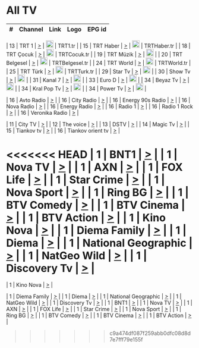 <h1>All TV</h1>

| #   | Channel        | Link  | Logo | EPG id |
|:---:|:--------------:|:-----:|:----:|:------:|

| 13  | TRT 1            | [>](https://tv-trt1.medya.trt.com.tr/master.m3u8) | <img height="20" src="https://i.imgur.com/j786OLG.png"/> | TRT1.tr |
| 15  | TRT Haber        | [>](https://tv-trthaber.medya.trt.com.tr/master.m3u8) | <img height="20" src="https://i.imgur.com/OVfo8Ab.png"/> | TRTHaber.tr |
| 18  | TRT Çocuk        | [>](https://tv-trtcocuk.medya.trt.com.tr/master.m3u8) | <img height="20" src="https://i.imgur.com/QLFmD6d.png"/> | TRTCocuk.tr |
| 19  | TRT Müzik        | [>](https://tv-trtmuzik.medya.trt.com.tr/master.m3u8) | <img height="20" src="https://i.imgur.com/fIVFCEd.png"/> |
| 20  | TRT Belgesel     | [>](https://tv-trtbelgesel.medya.trt.com.tr/master.m3u8) | <img height="20" src="https://i.imgur.com/MGO87pe.png"/> | TRTBelgesel.tr |
| 24  | TRT World        | [>](https://tv-trtworld.medya.trt.com.tr/master.m3u8) | <img height="20" src="https://i.imgur.com/JEA2xpv.png"/> | TRTWorld.tr |
| 25  | TRT Türk         | [>](https://tv-trtturk.medya.trt.com.tr/master.m3u8) | <img height="20" src="https://i.imgur.com/OSTOQNw.png"/> | TRTTurk.tr |
| 29  | Star Tv   | [>](https://dogus-live.daioncdn.net/startv/startv_360p.m3u8) | <img height="20" src="https://i.imgur.com/IebUZx1.png"/> |
| 30  | Show Tv     | [>](https://ciner-live.daioncdn.net/showtv/showtv.m3u8) | <img height="20" src="https://i.imgur.com/IebUZx1.png"/> |
| 31  | Kanal 7     | [>](https://kanal7-live.daioncdn.net/kanal7/kanal7.m3u8) | <img height="20" src="https://i.imgur.com/IebUZx1.png"/> |
| 33  | Euro D    | [>](https://www.youtube.com/user/KanalD/live) | <img height="20" src="https://i.imgur.com/IebUZx1.png"/> |
| 34  | Beyaz Tv     | [>](https://beyaztv-live.daioncdn.net/beyaztv/beyaztv.m3u8) | <img height="20" src="https://i.imgur.com/IebUZx1.png"/> |
| 34  | Kral Pop Tv     | [>](https://www.youtube.com/watch?v=GuFTuKoXepw) | <img height="20" src="https://i.imgur.com/IebUZx1.png"/> |
| 34  | Power Tv     | [>](https://livetv.powerapp.com.tr/powerTV/powerhd.smil/chunklist.m3u8) | <img height="20" src="https://i.imgur.com/IebUZx1.png"/> |

| 16  | Avto Radio | [>](http://stream.metacast.eu/avtoradio.mp3.m3u) |
| 16  | City Radio | [>](http://stream.metacast.eu/city.aac.m3u) |
| 16  | Energy 90s Radio | [>](http://stream.metacast.eu/energy-90s.m3u) |
| 16  | Nova Radio | [>](http://stream.metacast.eu/nova.aac.m3u) |
| 16  | Energy Radio | [>](http://stream.metacast.eu/nrj.aac.m3u) |
| 16  | Radio 1 | [>](http://stream.metacast.eu/radio1.aac.m3u) |
| 16  | Radio 1 Rock | [>](http://stream.metacast.eu/radio1rock.aac.m3u) |
| 16  | Veronika Radio | [>](http://stream.metacast.eu/veronika.aac.m3u) |

| 11  | City TV | [>](https://tv.city.bg/play/tshls/citytv/index.m3u8) |
| 12  | The voice | [>](https://bss1.neterra.tv/thevoice/thevoice.m3u8) |
| 13  | DSTV | [>](http://46.249.95.140:8081/hls/data.m3u8) |
| 14  | Magic Tv | [>](https://bss1.neterra.tv/magictv/magictv.m3u8) |
| 15  | Tiankov tv | [>](https://streamer103.neterra.tv/tiankov-folk/live.m3u8) |
| 16  | Tiankov orient tv | [>](https://streamer103.neterra.tv/tiankov-orient/live.m3u8) |

<<<<<<< HEAD
| 1 | BNT1 | [>](https://ymkaya.xyz:13927/tv/bnt1/playlist.m3u8?wmsAuthSign=c2VydmVyX3RpbWU9NC8xOS8yMDI1IDY6NDE6MjMgUE0maGFzaF92YWx1ZT1ZTjRXeXRVT2FtcmJlSXJ3MWdTWUpnPT0mdmFsaWRtaW51dGVzPTYw) |
| 1 | Nova TV | [>](https://ymkaya.xyz:13927/tv/novatv/playlist.m3u8?wmsAuthSign=c2VydmVyX3RpbWU9NC8xOS8yMDI1IDY6NDE6MzggUE0maGFzaF92YWx1ZT16blpKV1ArU0FjazlLSXZvQ05oSFBBPT0mdmFsaWRtaW51dGVzPTYw) |
| 1 | AXN | [>](https://ymkaya.xyz:13927/tv/axn/playlist.m3u8?wmsAuthSign=c2VydmVyX3RpbWU9NC8xOS8yMDI1IDY6NDE6NTAgUE0maGFzaF92YWx1ZT1SNmdwb2NkMjBydVY1V3BxSklPMFBRPT0mdmFsaWRtaW51dGVzPTYw) |
| 1 | FOX Life | [>](https://ymkaya.xyz:13927/tv/foxlife/playlist.m3u8?wmsAuthSign=c2VydmVyX3RpbWU9NC8xOS8yMDI1IDY6NDI6MDMgUE0maGFzaF92YWx1ZT1qeHJhTUtTd3lZdHBRenFlSTVIZUZRPT0mdmFsaWRtaW51dGVzPTYw) |
| 1 | Star Crime | [>](https://ymkaya.xyz:13927/tv/foxcrime/playlist.m3u8?wmsAuthSign=c2VydmVyX3RpbWU9NC8xOS8yMDI1IDY6NDI6MTYgUE0maGFzaF92YWx1ZT1KbVZCNmFIZU5QNUhoSGpMNmRZMERRPT0mdmFsaWRtaW51dGVzPTYw) |
| 1 | Nova Sport | [>](https://ymkaya.xyz:13927/tv/novasport/playlist.m3u8?wmsAuthSign=c2VydmVyX3RpbWU9NC8xOS8yMDI1IDY6NDI6MjkgUE0maGFzaF92YWx1ZT0rNXBVUGY1SzdvVzlpZnZ2UUs1R3R3PT0mdmFsaWRtaW51dGVzPTYw) |
| 1 | Ring BG | [>](https://ymkaya.xyz:13927/tv/ringbg/playlist.m3u8?wmsAuthSign=c2VydmVyX3RpbWU9NC8xOS8yMDI1IDY6NDI6NDAgUE0maGFzaF92YWx1ZT0xQ3dZeXR4QU5JOVFlOFNQOWlvV1lnPT0mdmFsaWRtaW51dGVzPTYw) |
| 1 | BTV Comedy | [>](https://ymkaya.xyz:13927/tv/btvcomedy/playlist.m3u8?wmsAuthSign=c2VydmVyX3RpbWU9NC8xOS8yMDI1IDY6NDI6NTEgUE0maGFzaF92YWx1ZT05c2FrNUNoTmdOWkhucVRueklFTmF3PT0mdmFsaWRtaW51dGVzPTYw) |
| 1 | BTV Cinema | [>](https://ymkaya.xyz:13927/tv/btvcinema/playlist.m3u8?wmsAuthSign=c2VydmVyX3RpbWU9NC8xOS8yMDI1IDY6NDM6MDQgUE0maGFzaF92YWx1ZT11TnZqazBTZkxrdFVPcjNOK3FxdVJnPT0mdmFsaWRtaW51dGVzPTYw) |
| 1 | BTV Action | [>](https://ymkaya.xyz:13927/tv/btvaction/playlist.m3u8?wmsAuthSign=c2VydmVyX3RpbWU9NC8xOS8yMDI1IDY6NDM6MTYgUE0maGFzaF92YWx1ZT1tTEhYQkU3QmJjWWpmSGN1ZEUybXJ3PT0mdmFsaWRtaW51dGVzPTYw) |
| 1 | Kino Nova | [>](https://ymkaya.xyz:13927/tv/kinonova/playlist.m3u8?wmsAuthSign=c2VydmVyX3RpbWU9NC8xOS8yMDI1IDY6NDM6MjkgUE0maGFzaF92YWx1ZT1rN0dPZER0MHRnRFZIUEJ3S2Q0YU9nPT0mdmFsaWRtaW51dGVzPTYw) |
| 1 | Diema Family | [>](https://ymkaya.xyz:13927/tv/diemafamily/playlist.m3u8?wmsAuthSign=c2VydmVyX3RpbWU9NC8xOS8yMDI1IDY6NDM6NDEgUE0maGFzaF92YWx1ZT1POTBxMC9NVmNkbmtxS1FDc25sTldBPT0mdmFsaWRtaW51dGVzPTYw) |
| 1 | Diema | [>](https://ymkaya.xyz:13927/tv/diema/playlist.m3u8?wmsAuthSign=c2VydmVyX3RpbWU9NC8xOS8yMDI1IDY6NDM6NTIgUE0maGFzaF92YWx1ZT14NS9DT1NpY0NqV0QxZjFwWU9MRTlBPT0mdmFsaWRtaW51dGVzPTYw) |
| 1 | National Geographic | [>](https://ymkaya.xyz:13927/tv/natgeo/playlist.m3u8?wmsAuthSign=c2VydmVyX3RpbWU9NC8xOS8yMDI1IDY6NDQ6MDQgUE0maGFzaF92YWx1ZT01bElVeXN4Ti9TVlFXUjdnVWpGSkl3PT0mdmFsaWRtaW51dGVzPTYw) |
| 1 | NatGeo Wild | [>](https://ymkaya.xyz:13927/tv/natgeowild/playlist.m3u8?wmsAuthSign=c2VydmVyX3RpbWU9NC8xOS8yMDI1IDY6NDQ6MTUgUE0maGFzaF92YWx1ZT1rcWF4d0JIU0NzZllnclNNOEFJbER3PT0mdmFsaWRtaW51dGVzPTYw) |
| 1 | Discovery Tv | [>](https://ymkaya.xyz:13927/tv/discovery/playlist.m3u8?wmsAuthSign=c2VydmVyX3RpbWU9NC8xOS8yMDI1IDY6NDQ6MjYgUE0maGFzaF92YWx1ZT1hQkp0YjZVR0JYVDNwcXBxZTA1K1hBPT0mdmFsaWRtaW51dGVzPTYw) |
=======


| 1 | Kino Nova | [>](https://ymkaya.xyz:11336/tv/kinonova/playlist.m3u8?wmsAuthSign=c2VydmVyX3RpbWU9MS8yLzIwMjUgNDo0MDoyMCBBTSZoYXNoX3ZhbHVlPWlFS1FrWEtMMVRFM3l5YklUWUJQUHc9PSZ2YWxpZG1pbnV0ZXM9NjA=) |

| 1 | Diema Family | [>](https://ymkaya.xyz:11336/tv/diemafamily/playlist.m3u8?wmsAuthSign=c2VydmVyX3RpbWU9MS8yLzIwMjUgNDo0MDozMCBBTSZoYXNoX3ZhbHVlPUVUaTVKTldvZTF5WVVCM0YwL21kaXc9PSZ2YWxpZG1pbnV0ZXM9NjA=) |
| 1 | Diema | [>](https://ymkaya.xyz:11336/tv/diema/playlist.m3u8?wmsAuthSign=c2VydmVyX3RpbWU9MS8yLzIwMjUgNDo0MDo0MCBBTSZoYXNoX3ZhbHVlPVlYMWVJT2NuUjNpUTBsaytEUFFOS2c9PSZ2YWxpZG1pbnV0ZXM9NjA=) |
| 1 | National Geographic | [>](https://ymkaya.xyz:11336/tv/natgeo/playlist.m3u8?wmsAuthSign=c2VydmVyX3RpbWU9MS8yLzIwMjUgNDo0MTo0MSBBTSZoYXNoX3ZhbHVlPTJQTlVmcG5nYWx0M013eUhGRGxnd0E9PSZ2YWxpZG1pbnV0ZXM9NjA=) |
| 1 | NatGeo Wild | [>](https://ymkaya.xyz:11336/tv/natgeowild/playlist.m3u8?wmsAuthSign=c2VydmVyX3RpbWU9MS8yLzIwMjUgNDo0MTo1MSBBTSZoYXNoX3ZhbHVlPVl1OXZaTTliN0hGWEN3eDBYd1duNkE9PSZ2YWxpZG1pbnV0ZXM9NjA=) |
| 1 | Discovery Tv | [>](https://ymkaya.xyz:11336/tv/discovery/playlist.m3u8?wmsAuthSign=c2VydmVyX3RpbWU9MS8yLzIwMjUgNDo0MjowMSBBTSZoYXNoX3ZhbHVlPWtBQmdLNlY2RmQwWElzMVYzSDJyVkE9PSZ2YWxpZG1pbnV0ZXM9NjA=) |
| 1 | BNT1 | [>](https://ymkaya.xyz:11336/tv/bnt1/playlist.m3u8?wmsAuthSign=c2VydmVyX3RpbWU9MS8yLzIwMjUgNDozODozOCBBTSZoYXNoX3ZhbHVlPVVrMVlRQXpJWlhYeUh6ZFVpSC9NMUE9PSZ2YWxpZG1pbnV0ZXM9NjA=) |
| 1 | Nova TV | [>](https://ymkaya.xyz:11336/tv/novatv/playlist.m3u8?wmsAuthSign=c2VydmVyX3RpbWU9MS8yLzIwMjUgNDozODo0OCBBTSZoYXNoX3ZhbHVlPUVxQjh1a0ZzYkVGZU8zZDFGTzdreVE9PSZ2YWxpZG1pbnV0ZXM9NjA=) |
| 1 | AXN | [>](https://ymkaya.xyz:11336/tv/axn/playlist.m3u8?wmsAuthSign=c2VydmVyX3RpbWU9MS8yLzIwMjUgNDozODo1OCBBTSZoYXNoX3ZhbHVlPUpkWStGY1hkNXhaOVpPZ0thQ0FZL3c9PSZ2YWxpZG1pbnV0ZXM9NjA=) |
| 1 | FOX Life | [>](https://ymkaya.xyz:11336/tv/foxlife/playlist.m3u8?wmsAuthSign=c2VydmVyX3RpbWU9MS8yLzIwMjUgNDozOToxMCBBTSZoYXNoX3ZhbHVlPWt1ZDc1T3AzYlZDTjJnSy9TU0xJZlE9PSZ2YWxpZG1pbnV0ZXM9NjA=) |
| 1 | Star Crime | [>](https://ymkaya.xyz:11336/tv/foxcrime/playlist.m3u8?wmsAuthSign=c2VydmVyX3RpbWU9MS8yLzIwMjUgNDozOToyMCBBTSZoYXNoX3ZhbHVlPXIwVU45Nm9FR1l2enNkTG9TanBxbmc9PSZ2YWxpZG1pbnV0ZXM9NjA=) |
| 1 | Nova Sport | [>](https://ymkaya.xyz:11336/tv/novasport/playlist.m3u8?wmsAuthSign=c2VydmVyX3RpbWU9MS8yLzIwMjUgNDozOTozMCBBTSZoYXNoX3ZhbHVlPXlSZ0UxazVaM0xhSmc0NmR4T0c1T2c9PSZ2YWxpZG1pbnV0ZXM9NjA=) |
| 1 | Ring BG | [>](https://ymkaya.xyz:11336/tv/ringbg/playlist.m3u8?wmsAuthSign=c2VydmVyX3RpbWU9MS8yLzIwMjUgNDozOTo0MCBBTSZoYXNoX3ZhbHVlPTR4aUlFNHVUYWN4enY1WkVuOFZma2c9PSZ2YWxpZG1pbnV0ZXM9NjA=) |
| 1 | BTV Comedy | [>](https://ymkaya.xyz:11336/tv/btvcomedy/playlist.m3u8?wmsAuthSign=c2VydmVyX3RpbWU9MS8yLzIwMjUgNDozOTo1MCBBTSZoYXNoX3ZhbHVlPUtrMTJ2RHNTTUU1RFp1ZkVOdXFSK3c9PSZ2YWxpZG1pbnV0ZXM9NjA=) |
| 1 | BTV Cinema | [>](https://ymkaya.xyz:11336/tv/btvcinema/playlist.m3u8?wmsAuthSign=c2VydmVyX3RpbWU9MS8yLzIwMjUgNDozOTo1OSBBTSZoYXNoX3ZhbHVlPTZWcU9FZW56cG1NM1lrYy8xNE5NeHc9PSZ2YWxpZG1pbnV0ZXM9NjA=) |
| 1 | BTV Action | [>](https://ymkaya.xyz:11336/tv/btvaction/playlist.m3u8?wmsAuthSign=c2VydmVyX3RpbWU9MS8yLzIwMjUgNDo0MDoxMCBBTSZoYXNoX3ZhbHVlPUlDd0ErRkZVWThyMVZwR3c2REdGZ3c9PSZ2YWxpZG1pbnV0ZXM9NjA=) |
>>>>>>> c9a474df087f259abb0dfc08d8d7e7fff79e155f
